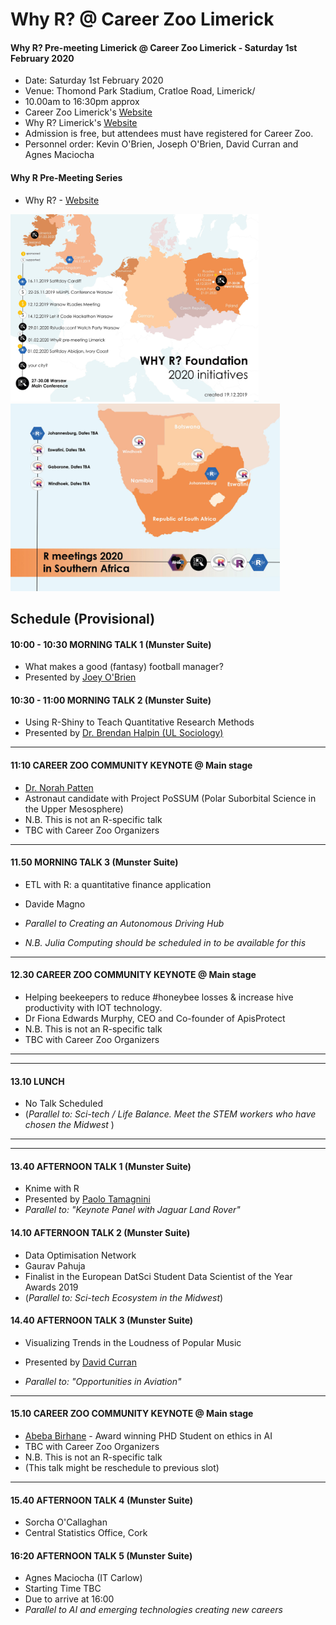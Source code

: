 Why R? @ Career Zoo Limerick
======================================

#### Why R? Pre-meeting Limerick @ Career Zoo Limerick - Saturday 1st February 2020

* Date: Saturday 1st February 2020
* Venue: Thomond Park Stadium, Cratloe Road, Limerick/
* 10.00am to 16:30pm approx
* Career Zoo Limerick's [Website](https://www.careerzoo.ie/limerick/)
* Why R? Limerick's [Website](https://www.careerzoo.ie/limerick/why-r-mini-conference.html)
* Admission is free, but attendees must have registered for Career Zoo.
* Personnel order: Kevin O'Brien, Joseph O'Brien, David Curran and Agnes Maciocha

#### Why R Pre-Meeting Series

* Why R? - [Website](https://www.whyr.pl)

<img src="whyR.jpg" alt="Why R Map of European Events in 2020" height="300"/> <img src="WhyR-SouthernAfrica.jpeg" alt="Why R Map of African Events in 2020" height="300"/>

## Schedule (Provisional)

#### 10:00 - 10:30 MORNING TALK 1 (Munster Suite)
* What makes a good (fantasy) football manager?
* Presented by [Joey O'Brien](https://twitter.com/obrienj_)

#### 10:30 - 11:00 MORNING TALK 2 (Munster Suite)

* Using R-Shiny to Teach Quantitative Research Methods
* Presented by [Dr. Brendan Halpin (UL Sociology)](https://twitter.com/BrendanTHalpin)

------------------------------------------------------

#### 11:10 CAREER ZOO COMMUNITY KEYNOTE @ Main stage

* [Dr. Norah Patten](https://twitter.com/SpaceNorah)
* Astronaut candidate with Project PoSSUM (Polar Suborbital Science in the Upper Mesosphere)
* N.B. This is not an R-specific talk
* TBC with Career Zoo Organizers

------------------------------------------------------

#### 11.50  MORNING TALK 3 (Munster Suite)
* ETL with R: a quantitative finance application
* Davide Magno

* *Parallel to Creating an Autonomous Driving Hub*
* *N.B. Julia Computing should be scheduled in to be available for this* 

------------------------------------------------------

#### 12.30 CAREER ZOO COMMUNITY KEYNOTE @ Main stage
* Helping beekeepers to reduce #honeybee losses & increase hive productivity with IOT technology.
* Dr Fiona Edwards Murphy, CEO and Co-founder of ApisProtect 
* N.B. This is not an R-specific talk
* TBC with Career Zoo Organizers

------------------------------------------------------
------------------------------------------------------

#### 13.10  LUNCH

* No Talk Scheduled
* (*Parallel to: Sci-tech / Life Balance. Meet the STEM workers who have chosen the Midwest* )

------------------------------------------------------
------------------------------------------------------

#### 13.40  AFTERNOON TALK 1 (Munster Suite)
* Knime with R
* Presented by [Paolo Tamagnini](https://twitter.com/paolotamag)
* *Parallel to: "Keynote Panel with Jaguar Land Rover"*

#### 14.10  AFTERNOON TALK 2 (Munster Suite)

* Data Optimisation Network
* Gaurav Pahuja
* Finalist in the European DatSci Student Data Scientist of the Year Awards 2019
* (*Parallel to: Sci-tech Ecosystem in the Midwest*)

####  14.40  AFTERNOON TALK 3 (Munster Suite)
* Visualizing Trends in the Loudness of Popular Music
* Presented by [David Curran](https://twitter.com/iamreddave)

* *Parallel to: "Opportunities in Aviation"*

------------------------------------------------------
#### 15.10 CAREER ZOO COMMUNITY KEYNOTE @ Main stage

* [Abeba Birhane](https://twitter.com/Abebab) - Award winning PHD Student on ethics in AI 
* TBC with Career Zoo Organizers
* N.B. This is not an R-specific talk
* (This talk might be reschedule to previous slot)
------------------------------------------------------

#### 15.40 AFTERNOON TALK 4 (Munster Suite)
* Sorcha O'Callaghan
* Central Statistics Office, Cork


#### 16:20 AFTERNOON TALK 5 (Munster Suite)
* Agnes Maciocha (IT Carlow)
* Starting Time TBC
* Due to arrive at 16:00
* *Parallel to AI and emerging technologies creating new careers* 

